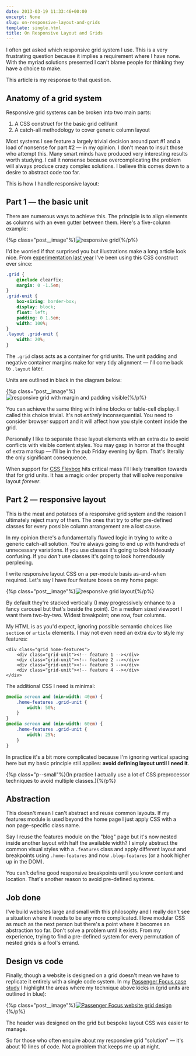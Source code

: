```yaml
---
date: 2013-03-19 11:33:46+00:00
excerpt: None
slug: on-responsive-layout-and-grids
template: single.html
title: On Responsive Layout and Grids
---
```


I often get asked which responsive grid system I use. This is a very frustrating question because it implies a requirement where I have none. With the myriad solutions presented I can't blame people for thinking they have a choice to make.

This article is my response to that question.


## Anatomy of a grid system


Responsive grid systems can be broken into two main parts:

1. A CSS construct for the basic grid cell/unit
2. A catch-all methodology to cover generic column layout


Most systems I see feature a largely trivial decision around part #1 and a load of nonsense for part #2 — in my opinion. I don't mean to insult those who attempt this. Many smart minds have produced very interesting results worth studying. I call it nonsense because overcomplicating the problem will always produce crazy complex solutions. I believe this comes down to a desire to abstract code too far.

This is how I handle responsive layout:


## Part 1 — the basic unit


There are numerous ways to achieve this. The principle is to align elements as columns with an even gutter between them. Here's a five-column example:

{%p class="post__image"%}![responsive grid](http://dbushell.com/wp-content/uploads/2013/03/basic-grid.svg){%/p%}

I'd be worried if that surprised you but illustrations make a long article look nice. From [experimentation last year](/2012/03/27/introducing-shiro/) I've been using this CSS construct ever since:

````css
.grid {
    @include clearfix;
    margin: 0 -1.5em;
}
.grid-unit {
    box-sizing: border-box;
    display: block;
    float: left;
    padding: 0 1.5em;
    width: 100%;
}
.layout .grid-unit {
    width: 20%;
}
````

The `.grid` class acts as a container for grid units. The unit padding and negative container margins make for very tidy alignment — I'll come back to `.layout` later.

Units are outlined in black in the diagram below:

{%p class="post__image"%}![responsive grid with margin and padding visible](http://dbushell.com/wp-content/uploads/2013/03/basic-grid-unit.svg){%/p%}

You can achieve the same thing with inline blocks or table-cell display. I called this choice trivial. It's not _entirely_ inconsequential. You need to consider browser support and it will affect how you style content inside the grid.

Personally I like to separate these layout elements with an extra `div` to avoid conflicts with visible content styles. You may gasp in horror at the thought of extra markup — I'll be in the pub Friday evening by 6pm. That's literally the only significant consequence.

When support for [CSS Flexbox](http://www.w3.org/TR/css3-flexbox/) hits critical mass I'll likely transition towards that for grid units. It has a magic `order` property that will solve responsive layout _forever_.


## Part 2 — responsive layout


This is the meat and potatoes of a responsive grid system and the reason I ultimately reject many of them. The ones that try to offer pre-defined classes for every possible column arrangement are a lost cause.

In my opinion there's a fundamentally flawed logic in trying to write a generic catch-all solution. You're always going to end up with hundreds of unnecessary variations. If you use classes it's going to look hideously confusing. If you _don't_ use classes it's going to look horrendously perplexing.

I write responsive layout CSS on a per-module basis as-and-when required. Let's say I have four feature boxes on my home page:

{%p class="post__image"%}![responsive grid layout](http://dbushell.com/wp-content/uploads/2013/03/grid-layout.svg){%/p%}

By default they're stacked vertically (I may progressively enhance to a fancy carousel but that's beside the point). On a medium sized viewport I want them two-by-two. Widest breakpoint; one row, four columns.

My HTML is as you'd expect, ignoring possible semantic choices like `section` or `article` elements. I may not even need an extra `div` to style my features:

````markup
<div class="grid home-features">
    <div class="grid-unit"><!-- feature 1 --></div>
    <div class="grid-unit"><!-- feature 2 --></div>
    <div class="grid-unit"><!-- feature 3 --></div>
    <div class="grid-unit"><!-- feature 4 --></div>
</div>
````

The additional CSS I need is minimal:

````css
@media screen and (min-width: 40em) {
    .home-features .grid-unit {
        width: 50%;
    }
}
@media screen and (min-width: 60em) {
    .home-features .grid-unit {
        width: 25%;
    }
}
````

In practice it's a bit more complicated because I'm ignoring vertical spacing here but my basic principle still applies: **avoid defining layout until I need it**.

{%p class="p--small"%}(In practice I actually use a lot of CSS preprocessor techniques to avoid multiple classes.){%/p%}




## Abstraction


This doesn't mean I can't abstract and reuse common layouts. If my features module is used beyond the home page I just apply CSS with a non page-specific class name.

Say I reuse the features module on the "blog" page but it's now nested inside another layout with half the available width? I simply abstract the common visual styles with a `.features` class and apply different layout and breakpoints using `.home-features` and now `.blog-features` (or a hook higher up in the DOM).

You can't define good responsive breakpoints until you know content and location. That's another reason to avoid pre-defined systems.


## Job done


I've build websites large and small with this philosophy and I really don't see a situation where it needs to be any more complicated. I love modular CSS as much as the next person but there's a point where it becomes an abstraction too far. Don't solve a problem until it exists. From my experience, trying to find a pre-defined system for every permutation of nested grids is a fool's errand.


## Design vs code


Finally, though a website is designed on a grid doesn't mean we have to replicate it entirely with a single code system. In my [Passenger Focus case study](/2012/06/17/passenger-focus-responsive-web-design-case-study/) I highlight the areas where my technique above kicks in (grid units are outlined in blue):

{%p class="post__image"%}[![Passenger Focus website grid design](http://dbushell.com/wp-content/uploads/2012/06/pf-grid.png)](http://dbushell.com/wp-content/uploads/2012/06/pf-grid.png){%/p%}

The header was designed on the grid but bespoke layout CSS was easier to manage.

So for those who often enquire about my responsive grid "solution" — it's about 10 lines of code. Not a problem that keeps me up at night.
